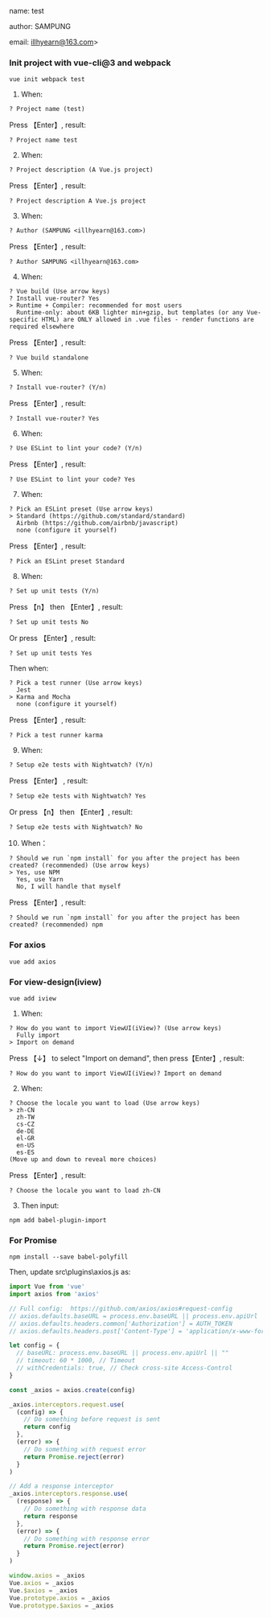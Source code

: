 name: test

author: SAMPUNG

email: illhyearn@163.com>

### Init project with vue-cli@3 and webpack

```shell
vue init webpack test
```

1. When:

```shell
? Project name (test)
```
Press 【Enter】, result:

```shell
? Project name test
```

2. When:

```shell
? Project description (A Vue.js project)
```
Press 【Enter】, result:

```shell
? Project description A Vue.js project
```

3. When:

```shell
? Author (SAMPUNG <illhyearn@163.com>)
```
Press 【Enter】, result:

```shell
? Author SAMPUNG <illhyearn@163.com>
```

4. When:

```shell
? Vue build (Use arrow keys)
? Install vue-router? Yes
> Runtime + Compiler: recommended for most users
  Runtime-only: about 6KB lighter min+gzip, but templates (or any Vue-specific HTML) are ONLY allowed in .vue files - render functions are required elsewhere
```
Press 【Enter】, result:

```shell
? Vue build standalone
```

5. When:

```shell
? Install vue-router? (Y/n)
```

Press 【Enter】, result:

```shell
? Install vue-router? Yes
```

6. When:

```shell
? Use ESLint to lint your code? (Y/n)
```

Press 【Enter】, result:

```shell
? Use ESLint to lint your code? Yes
```

7. When:

```shell
? Pick an ESLint preset (Use arrow keys)
> Standard (https://github.com/standard/standard)
  Airbnb (https://github.com/airbnb/javascript)
  none (configure it yourself)
```

Press 【Enter】, result:

```shell
? Pick an ESLint preset Standard
```

8. When:

```shell
? Set up unit tests (Y/n)
```

Press 【n】 then 【Enter】, result:

```shell
? Set up unit tests No
```

Or press 【Enter】, result:

```shell
? Set up unit tests Yes
```

Then when:

```shell
? Pick a test runner (Use arrow keys)
  Jest
> Karma and Mocha
  none (configure it yourself)
```
Press 【Enter】, result:

```shell
? Pick a test runner karma
```

9. When:

```shell
? Setup e2e tests with Nightwatch? (Y/n)
```

Press 【Enter】 , result:

```shell
? Setup e2e tests with Nightwatch? Yes
```

Or press 【n】 then 【Enter】, result:

```shell
? Setup e2e tests with Nightwatch? No
```

10. When：

```shell
? Should we run `npm install` for you after the project has been created? (recommended) (Use arrow keys)
> Yes, use NPM
  Yes, use Yarn
  No, I will handle that myself
```

Press 【Enter】, result:

```shell
? Should we run `npm install` for you after the project has been created? (recommended) npm
```

### For axios

```shell
vue add axios
```

### For view-design(iview)

```shell
vue add iview
```

1. When:

```shell
? How do you want to import ViewUI(iView)? (Use arrow keys)
  Fully import
> Import on demand
```

Press 【↓】 to select "Import on demand", then press【Enter】, result:

```shell
? How do you want to import ViewUI(iView)? Import on demand
```

2. When:

```shell
? Choose the locale you want to load (Use arrow keys)
> zh-CN
  zh-TW
  cs-CZ
  de-DE
  el-GR
  en-US
  es-ES
(Move up and down to reveal more choices)
```

Press 【Enter】, result:

```shell
? Choose the locale you want to load zh-CN
```

3. Then input:

```shell
npm add babel-plugin-import
```

### For Promise

```shell
npm install --save babel-polyfill
```

Then, update src\plugins\axios.js as:

```javascript
import Vue from 'vue'
import axios from 'axios'

// Full config:  https://github.com/axios/axios#request-config
// axios.defaults.baseURL = process.env.baseURL || process.env.apiUrl || ''
// axios.defaults.headers.common['Authorization'] = AUTH_TOKEN
// axios.defaults.headers.post['Content-Type'] = 'application/x-www-form-urlencoded'

let config = {
  // baseURL: process.env.baseURL || process.env.apiUrl || ""
  // timeout: 60 * 1000, // Timeout
  // withCredentials: true, // Check cross-site Access-Control
}

const _axios = axios.create(config)

_axios.interceptors.request.use(
  (config) => {
    // Do something before request is sent
    return config
  },
  (error) => {
    // Do something with request error
    return Promise.reject(error)
  }
)

// Add a response interceptor
_axios.interceptors.response.use(
  (response) => {
    // Do something with response data
    return response
  },
  (error) => {
    // Do something with response error
    return Promise.reject(error)
  }
)

window.axios = _axios
Vue.axios = _axios
Vue.$axios = _axios
Vue.prototype.axios = _axios
Vue.prototype.$axios = _axios
```
